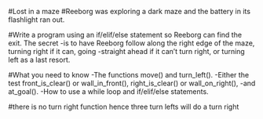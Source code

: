 #Lost in a maze
#Reeborg was exploring a dark maze and the battery in its flashlight ran out.

#Write a program using an if/elif/else statement so Reeborg can find the exit. The secret -is to have Reeborg follow along the right edge of the maze, turning right if it can, going -straight ahead if it can’t turn right, or turning left as a last resort.

#What you need to know
-The functions move() and turn_left().
-Either the test front_is_clear() or wall_in_front(), right_is_clear() or wall_on_right(), -and at_goal().
-How to use a while loop and if/elif/else statements.

#there is no turn right function hence three turn lefts will do a turn right